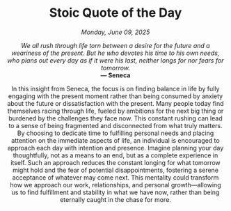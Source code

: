 <h1 align="center">Stoic Quote of the Day</h1>
<p align="center"><em><!--date-start-->Monday, June 09, 2025<!--date-end--></em></p>
<p align="center">
    <em><!--START_SECTION:quote-text-->
We all rush through life torn between a desire for the future and a weariness of the present. But he who devotes his time to his own needs, who plans out every day as if it were his last, neither longs for nor fears for tomorrow.
<!--END_SECTION:quote-text--></em><br>
    <strong>— <!--START_SECTION:quote-author-->
Seneca
<!--END_SECTION:quote-author--></strong>
</p>

<p align="center" style="max-width:600px;margin:0 auto;">
<!--START_SECTION:quote-interpretation-->
In this insight from Seneca, the focus is on finding balance in life by fully engaging with the present moment rather than being consumed by anxiety about the future or dissatisfaction with the present. Many people today find themselves racing through life, fueled by ambitions for the next big thing or burdened by the challenges they face now. This constant rushing can lead to a sense of being fragmented and disconnected from what truly matters. By choosing to dedicate time to fulfilling personal needs and placing attention on the immediate aspects of life, an individual is encouraged to approach each day with intention and presence. Imagine planning your day thoughtfully, not as a means to an end, but as a complete experience in itself. Such an approach reduces the constant longing for what tomorrow might hold and the fear of potential disappointments, fostering a serene acceptance of whatever may come next. This mentality could transform how we approach our work, relationships, and personal growth—allowing us to find fulfillment and stability in what we have now, rather than being eternally caught in the chase for more.
<!--END_SECTION:quote-interpretation-->
</p>
